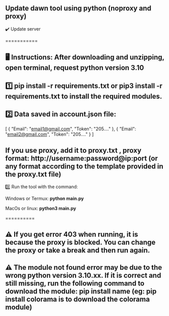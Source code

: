 ## Update dawn tool using python (noproxy and proxy)

✔️ Update server

===========
## 🖥 Instructions: After downloading and unzipping, open terminal, request python version 3.10

## 1️⃣ pip install -r requirements.txt or pip3 install -r requirements.txt to install the required modules.

## 2️⃣ Data saved in account.json file:
 [
{
"Email": "email1@gmail.com",
"Token": "205...."
},
{
"Email": "email2@gmail.com",
"Token": "205...."
}
]

## If you use proxy, add it to proxy.txt , proxy format: http://username:password@ip:port (or any format according to the template provided in the proxy.txt file)

3️⃣ Run the tool with the command:

Windows or Termux: 
 **python main.py**

MacOs or linux:
**python3 main.py**

==========
## ⚠️ If you get error 403 when running, it is because the proxy is blocked. You can change the proxy or take a break and then run again.

## ⚠️ The module not found error may be due to the wrong python version 3.10.xx. If it is correct and still missing, run the following command to download the module: pip install name (eg: pip install colorama is to download the colorama module)

